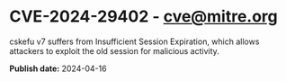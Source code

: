 # CVE-2024-29402 - cve@mitre.org

cskefu v7 suffers from Insufficient Session Expiration, which allows attackers to exploit the old session for malicious activity.

**Publish date:** 2024-04-16
